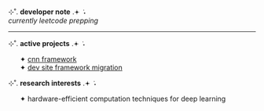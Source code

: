 ⊹˚. <b>developer note</b> .𖥔 ݁ ˖
<br><i>currently leetcode prepping</i>
<hr>

⊹˚. <b>active projects</b> .𖥔 ݁ ˖
<ul>
  ✦ <a href="https://github.com/yammei/convolution.git">cnn framework</a><br>
  ✦ <a href="https://github.com/yammei/yammei.github.io">dev site framework migration</a><br>
</ul>

⊹˚. <b>research interests</b> .𖥔 ݁ ˖
<ul>
    ✦ hardware-efficient computation techniques for deep learning<br>
</ul>
